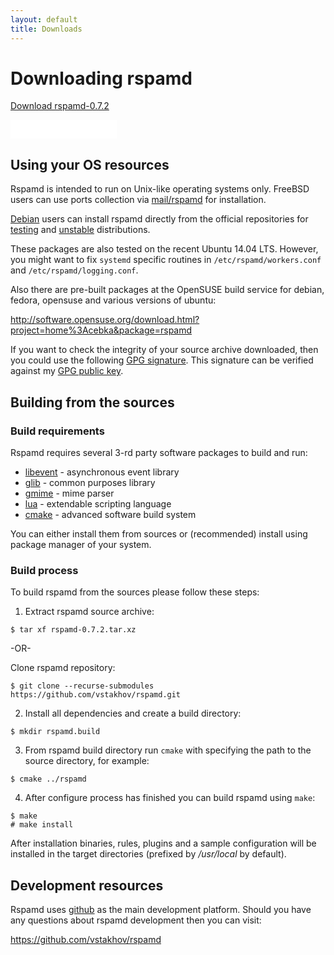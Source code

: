 ```yaml
---
layout: default
title: Downloads
---
```


# Downloading rspamd

<p><a class="btn btn-primary btn-lg" href="/downloads/rspamd-0.7.2.tar.xz">Download rspamd-0.7.2</a></p>
<p><iframe src="//rspamd.com/github-btn.html?user=vstakhov&repo=rspamd&type=watch&count=true&size=large"
  allowtransparency="true" frameborder="0" scrolling="0" width="170" height="30"></iframe></p>


## Using your OS resources

Rspamd is intended to run on Unix-like operating systems only. FreeBSD users can use ports
collection via [mail/rspamd](http://www.freshports.org/mail/rspamd) for installation.

[Debian](http://www.debian.org) users can install rspamd directly from the official repositories for
[testing](https://packages.debian.org/source/testing/rspamd) and [unstable](https://packages.debian.org/source/unstable/rspamd) distributions.

These packages are also tested on the recent Ubuntu 14.04 LTS. However, you might want to fix `systemd` specific routines 
in `/etc/rspamd/workers.conf` and `/etc/rspamd/logging.conf`.

Also there are pre-built packages at the OpenSUSE build service for debian, fedora, opensuse and
various versions of ubuntu:

<http://software.opensuse.org/download.html?project=home%3Acebka&package=rspamd>

If you want to check the integrity of your source archive downloaded, then you could use the following [GPG signature](/downloads/rspamd-0.7.2.tar.xz.asc).
This signature can be verified against my [GPG public key](https://rspamd.com/vsevolod.pubkey). 


## Building from the sources

### Build requirements

Rspamd requires several 3-rd party software packages to build and run:

* [libevent](http://libevent.org) - asynchronous event library
* [glib](http://gnome.org) - common purposes library
* [gmime](http://spruce.sourceforge.net/gmime/) - mime parser
* [lua](http://lua.org) - extendable scripting language
* [cmake](http://cmake.org) - advanced software build system 

You can either install them from sources or (recommended) install using package manager of your system.

### Build process

To build rspamd from the sources please follow these steps:

1. Extract rspamd source archive:

~~~
$ tar xf rspamd-0.7.2.tar.xz
~~~

-OR-

Clone rspamd repository:

~~~
$ git clone --recurse-submodules https://github.com/vstakhov/rspamd.git
~~~

2. Install all dependencies and create a build directory:

~~~
$ mkdir rspamd.build
~~~

3. From rspamd build directory run `cmake` with specifying the path to the source
directory, for example:

~~~
$ cmake ../rspamd
~~~

4. After configure process has finished you can build rspamd using `make`:

~~~
$ make
# make install
~~~

After installation binaries, rules, plugins and a sample configuration will be
installed in the target directories (prefixed by */usr/local* by default).

## Development resources

Rspamd uses [github](https://github.com) as the main development platform. Should you have any questions
about rspamd development then you can visit:

<https://github.com/vstakhov/rspamd>
